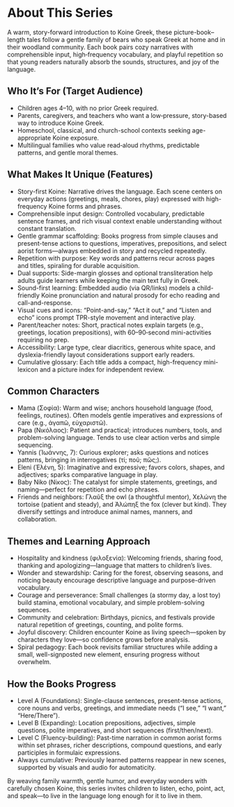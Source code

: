 # About This Series

A warm, story-forward introduction to Koine Greek, these picture-book–length tales follow a gentle family of bears who speak Greek at home and in their woodland community. Each book pairs cozy narratives with comprehensible input, high‑frequency vocabulary, and playful repetition so that young readers naturally absorb the sounds, structures, and joy of the language.

## Who It’s For (Target Audience)

- Children ages 4–10, with no prior Greek required.
- Parents, caregivers, and teachers who want a low‑pressure, story-based way to introduce Koine Greek.
- Homeschool, classical, and church-school contexts seeking age-appropriate Koine exposure.
- Multilingual families who value read‑aloud rhythms, predictable patterns, and gentle moral themes.

## What Makes It Unique (Features)

- Story-first Koine: Narrative drives the language. Each scene centers on everyday actions (greetings, meals, chores, play) expressed with high-frequency Koine forms and phrases.
- Comprehensible input design: Controlled vocabulary, predictable sentence frames, and rich visual context enable understanding without constant translation.
- Gentle grammar scaffolding: Books progress from simple clauses and present-tense actions to questions, imperatives, prepositions, and select aorist forms—always embedded in story and recycled repeatedly.
- Repetition with purpose: Key words and patterns recur across pages and titles, spiraling for durable acquisition.
- Dual supports: Side-margin glosses and optional transliteration help adults guide learners while keeping the main text fully in Greek.
- Sound-first learning: Embedded audio (via QR/links) models a child-friendly Koine pronunciation and natural prosody for echo reading and call-and-response.
- Visual cues and icons: “Point-and-say,” “Act it out,” and “Listen and echo” icons prompt TPR-style movement and interactive play.
- Parent/teacher notes: Short, practical notes explain targets (e.g., greetings, location prepositions), with 60–90‑second mini-activities requiring no prep.
- Accessibility: Large type, clear diacritics, generous white space, and dyslexia-friendly layout considerations support early readers.
- Cumulative glossary: Each title adds a compact, high-frequency mini-lexicon and a picture index for independent review.

## Common Characters

- Mama (Σοφία): Warm and wise; anchors household language (food, feelings, routines). Often models gentle imperatives and expressions of care (e.g., ἀγαπῶ, εὐχαριστῶ).
- Papa (Νικόλαος): Patient and practical; introduces numbers, tools, and problem-solving language. Tends to use clear action verbs and simple sequencing.
- Yannis (Ἰωάννης, 7): Curious explorer; asks questions and notices patterns, bringing in interrogatives (τί; ποῦ; πῶς;).
- Eleni (Ἑλένη, 5): Imaginative and expressive; favors colors, shapes, and adjectives; sparks comparative language in play.
- Baby Niko (Νίκος): The catalyst for simple statements, greetings, and naming—perfect for repetition and echo phrases.
- Friends and neighbors: Γλαῦξ the owl (a thoughtful mentor), Χελώνη the tortoise (patient and steady), and Ἀλώπηξ the fox (clever but kind). They diversify settings and introduce animal names, manners, and collaboration.

## Themes and Learning Approach

- Hospitality and kindness (φιλοξενία): Welcoming friends, sharing food, thanking and apologizing—language that matters to children’s lives.
- Wonder and stewardship: Caring for the forest, observing seasons, and noticing beauty encourage descriptive language and purpose-driven vocabulary.
- Courage and perseverance: Small challenges (a stormy day, a lost toy) build stamina, emotional vocabulary, and simple problem-solving sequences.
- Community and celebration: Birthdays, picnics, and festivals provide natural repetition of greetings, counting, and polite forms.
- Joyful discovery: Children encounter Koine as living speech—spoken by characters they love—so confidence grows before analysis.
- Spiral pedagogy: Each book revisits familiar structures while adding a small, well-signposted new element, ensuring progress without overwhelm.

## How the Books Progress

- Level A (Foundations): Single-clause sentences, present-tense actions, core nouns and verbs, greetings, and immediate needs (“I see,” “I want,” “Here/There”).
- Level B (Expanding): Location prepositions, adjectives, simple questions, polite imperatives, and short sequences (first/then/next).
- Level C (Fluency-building): Past-time narration in common aorist forms within set phrases, richer descriptions, compound questions, and early participles in formulaic expressions.
- Always cumulative: Previously learned patterns reappear in new scenes, supported by visuals and audio for automaticity.

By weaving family warmth, gentle humor, and everyday wonders with carefully chosen Koine, this series invites children to listen, echo, point, act, and speak—to live in the language long enough for it to live in them.